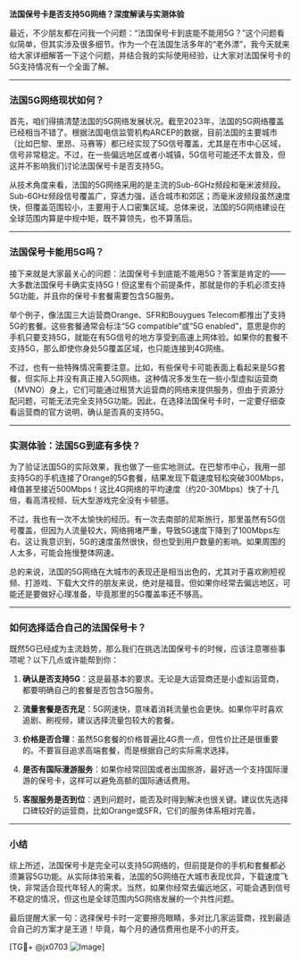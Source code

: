 **法国保号卡是否支持5G网络？深度解读与实测体验**

最近，不少朋友都在问我一个问题：“法国保号卡到底能不能用5G？”这个问题看似简单，但其实涉及很多细节。作为一个在法国生活多年的“老外漂”，我今天就来给大家详细解答一下这个问题，并结合我的实际使用经验，让大家对法国保号卡的5G支持情况有一个全面了解。

---

### 法国5G网络现状如何？

首先，咱们得搞清楚法国的5G网络发展状况。截至2023年，法国的5G网络覆盖已经相当不错了。根据法国电信监管机构ARCEP的数据，目前法国的主要城市（比如巴黎、里昂、马赛等）都已经实现了5G信号覆盖，尤其是在市中心区域，信号非常稳定。不过，在一些偏远地区或者小城镇，5G信号可能还不太普及，但这并不影响我们讨论法国保号卡是否支持5G。

从技术角度来看，法国的5G网络采用的是主流的Sub-6GHz频段和毫米波频段。Sub-6GHz频段信号覆盖广，穿透力强，适合城市和郊区；而毫米波频段虽然速度快，但覆盖范围较小，主要用于人口密集区域。总体来说，法国的5G网络建设在全球范围内算是中规中矩，既不算领先，也不算落后。

---

### 法国保号卡能用5G吗？

接下来就是大家最关心的问题：法国保号卡到底能不能用5G？答案是肯定的——大多数法国保号卡确实支持5G！但这里有个前提条件，那就是你的手机必须支持5G功能，并且你的保号卡套餐需要包含5G服务。

举个例子，像法国三大运营商Orange、SFR和Bouygues Telecom都推出了支持5G的套餐。这些套餐通常会标注“5G compatible”或“5G enabled”，意思是你的手机只要支持5G，就能在有5G信号的地方享受到高速上网体验。如果你的套餐不支持5G，那么即使你身处5G覆盖区域，也只能连接到4G网络。

不过，也有一些特殊情况需要注意。比如，有些保号卡可能表面上看起来是5G套餐，但实际上并没有真正接入5G网络。这种情况多发生在一些小型虚拟运营商（MVNO）身上，它们可能通过租赁大运营商的网络来提供服务，但由于资源分配问题，可能无法完全支持5G功能。因此，在选择法国保号卡时，一定要仔细查看运营商的官方说明，确认是否真的支持5G。

---

### 实测体验：法国5G到底有多快？

为了验证法国5G的实际效果，我也做了一些实地测试。在巴黎市中心，我用一部支持5G的手机连接了Orange的5G套餐，结果发现下载速度轻松突破300Mbps，峰值甚至接近500Mbps！这比4G网络的平均速度（约20-30Mbps）快了十几倍，看高清视频、玩大型游戏完全没有卡顿感。

不过，我也有一次不太愉快的经历。有一次去南部的尼斯旅行，那里虽然有5G信号覆盖，但因为人流量较大，网络拥堵严重，导致5G速度下降到了100Mbps左右。这让我意识到，5G的速度虽然很快，但也受到用户数量的影响。如果周围的人太多，可能会拖慢整体网速。

总的来说，法国的5G网络在大城市的表现还是相当出色的，尤其对于喜欢刷短视频、打游戏、下载大文件的朋友来说，绝对是福音。但如果你经常去偏远地区，可能还是要做好心理准备，毕竟那里的5G覆盖率还不够高。

---

### 如何选择适合自己的法国保号卡？

既然5G已经成为主流趋势，那么我们在挑选法国保号卡的时候，应该注意哪些事项呢？以下几点或许能帮到你：

1. **确认是否支持5G**：这是最基本的要求。无论是大运营商还是小虚拟运营商，都要明确自己的套餐是否包含5G服务。
   
2. **流量套餐是否充足**：5G网速快，意味着消耗流量也会更快。如果你平时喜欢追剧、刷视频，建议选择流量包较大的套餐。

3. **价格是否合理**：虽然5G套餐的价格普遍比4G贵一点，但性价比还是很重要的。不要盲目追求高端套餐，而是根据自己的实际需求选择。

4. **是否有国际漫游服务**：如果你经常回国或者出国旅游，最好选一个支持国际漫游的保号卡，这样可以避免高额的国际通话费用。

5. **客服服务是否到位**：遇到问题时，能否及时得到解决也很关键。建议优先选择口碑较好的运营商，比如Orange或SFR，它们的服务体系相对完善。

---

### 小结

综上所述，法国保号卡是完全可以支持5G网络的，但前提是你的手机和套餐都必须兼容5G功能。从实际体验来看，法国的5G网络在大城市表现优异，下载速度飞快，非常适合现代年轻人的需求。当然，如果你经常去偏远地区，可能会遇到信号不稳定的情况，但这也是全球范围内5G网络发展的一个共性问题。

最后提醒大家一句：选择保号卡时一定要擦亮眼睛，多对比几家运营商，找到最适合自己的方案才是王道！毕竟，每个月的通信费用也是不小的开支。

[TG💪+ @jx0703 ![Image](https://github.com/user-attachments/assets/dbca1d08-cadb-493c-b0ec-ad6f7a83f270)]